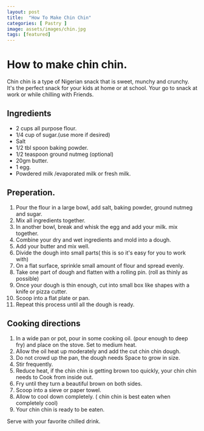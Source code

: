 ```yaml
---
layout: post
title:  "How To Make Chin Chin"
categories: [ Pastry ]
image: assets/images/chin.jpg
tags: [featured]
---
```

# How to make chin chin. 

Chin chin is a type of Nigerian snack that is sweet, munchy and crunchy. It's the perfect snack for your kids at home or at school. Your go to snack at work or while chilling with Friends. 

## Ingredients 

- 2 cups all purpose flour. 
- 1/4 cup of sugar.(use more if desired) 
- Salt
- 1/2 tbl spoon baking powder. 
- 1/2 teaspoon ground nutmeg (optional) 
- 20gm butter. 
- 1 egg. 
- Powdered milk /evaporated milk or fresh milk. 

## Preperation. 
1. Pour the flour in a large bowl, add salt, baking powder, ground nutmeg and sugar. 
2. Mix all ingredients together. 
3. In another bowl, break and whisk the egg and add your milk. mix together. 
4. Combine your dry and wet ingredients and mold into a dough. 
5. Add your butter and mix well. 
6. Divide the dough into small parts( this is so it's easy for you to work with) 
7. On a flat surface, sprinkle small amount of flour and spread evenly. 
8. Take one part of dough and flatten with a rolling pin. (roll as thinly as possible) 
9. Once your dough is thin enough, cut into small box like shapes with a knife or pizza cutter. 
10. Scoop into a flat plate or pan. 
11. Repeat this process until all the dough is ready. 
 
## Cooking directions 
1. In a wide pan or pot, pour in some cooking oil. (pour enough to deep fry)  and place on the stove. Set to medium heat. 
2. Allow the oil heat up moderately and add the cut chin chin dough.
3. Do not crowd up the pan, the dough needs Space to grow in size. 
4. Stir frequently. 
5. Reduce heat, if the chin chin is getting brown too quickly, your chin chin needs to Cook from inside out. 
6. Fry until they turn a beautiful brown on both sides. 
7. Scoop into a sieve or paper towel. 
8. Allow to cool down completely. ( chin chin is best eaten when completely cool) 
9. Your chin chin is ready to be eaten.
    
Serve with your favorite chilled drink. 

